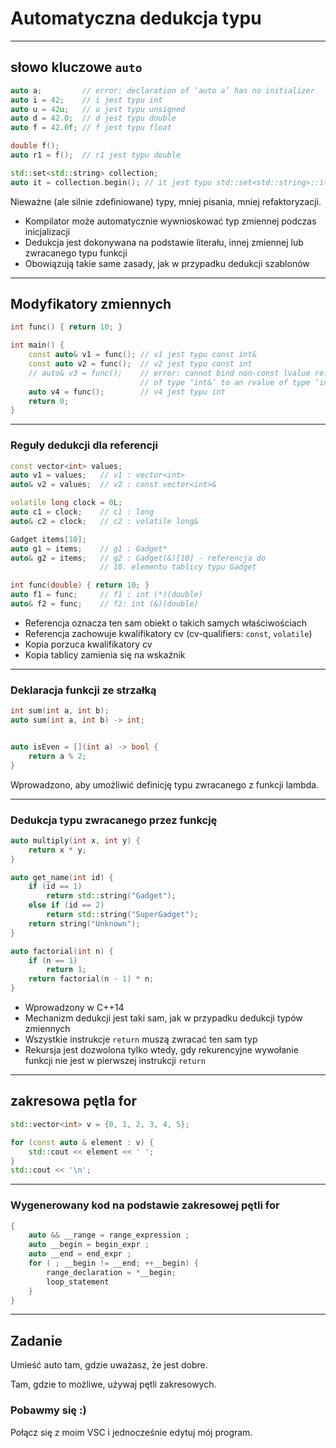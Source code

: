 <!-- .slide: data-background="#111111" -->
# Automatyczna dedukcja typu

___

## słowo kluczowe `auto`

```cpp
auto a;         // error: declaration of ‘auto a’ has no initializer
auto i = 42;    // i jest typu int
auto u = 42u;   // u jest typu unsigned
auto d = 42.0;  // d jest typu double
auto f = 42.0f; // f jest typu float

double f();
auto r1 = f();  // r1 jest typu double

std::set<std::string> collection;
auto it = collection.begin(); // it jest typu std::set<std::string>::iterator
```

Nieważne (ale silnie zdefiniowane) typy, mniej pisania, mniej refaktoryzacji.
<!-- .element: class="fragment fade-in" -->

* <!-- .element: class="fragment fade-in" --> Kompilator może automatycznie wywnioskować typ zmiennej podczas inicjalizacji
* <!-- .element: class="fragment fade-in" --> Dedukcja jest dokonywana na podstawie literału, innej zmiennej lub zwracanego typu funkcji
* <!-- .element: class="fragment fade-in" --> Obowiązują takie same zasady, jak w przypadku dedukcji szablonów

___

## Modyfikatory zmiennych

```cpp
int func() { return 10; }

int main() {
    const auto& v1 = func(); // v1 jest typu const int&
    const auto v2 = func();  // v2 jest typu const int
    // auto& v3 = func();    // error: cannot bind non-const lvalue reference
                             // of type ‘int&’ to an rvalue of type ‘int’
    auto v4 = func();        // v4 jest typu int
    return 0;
}
```

___
<!-- .slide: style="font-size: 0.9em" -->

### Reguły dedukcji dla referencji

```cpp
const vector<int> values;
auto v1 = values;   // v1 : vector<int>
auto& v2 = values;  // v2 : const vector<int>&

volatile long clock = 0L;
auto c1 = clock;    // c1 : long
auto& c2 = clock;   // c2 : volatile long&

Gadget items[10];
auto g1 = items;    // g1 : Gadget*
auto& g2 = items;   // g2 : Gadget(&)[10] - referencja do
                    // 10. elementu tablicy typu Gadget

int func(double) { return 10; }
auto f1 = func;     // f1 : int (*)(double)
auto& f2 = func;    // f2: int (&)(double)
```

* <!-- .element: class="fragment fade-in" --> Referencja oznacza ten sam obiekt o takich samych właściwościach
* <!-- .element: class="fragment fade-in" --> Referencja zachowuje kwalifikatory cv (cv-qualifiers: <code>const</code>, <code>volatile</code>)
* <!-- .element: class="fragment fade-in" --> Kopia porzuca kwalifikatory cv
* <!-- .element: class="fragment fade-in" --> Kopia tablicy zamienia się na wskaźnik

___

### Deklaracja funkcji ze strzałką

```cpp
int sum(int a, int b);
auto sum(int a, int b) -> int;


auto isEven = [](int a) -> bool {
    return a % 2;
}
```

Wprowadzono, aby umożliwić definicję typu zwracanego z funkcji lambda.
<!-- .element: class="fragment fade-in" -->

___
<!-- .slide: style="font-size: 0.85em" -->

### Dedukcja typu zwracanego przez funkcję

```cpp
auto multiply(int x, int y) {
    return x * y;
}

auto get_name(int id) {
    if (id == 1)
        return std::string("Gadget");
    else if (id == 2)
        return std::string("SuperGadget");
    return string("Unknown");
}

auto factorial(int n) {
    if (n == 1)
        return 1;
    return factorial(n - 1) * n;
}
```

* <!-- .element: class="fragment fade-in" --> Wprowadzony w C++14
* <!-- .element: class="fragment fade-in" --> Mechanizm dedukcji jest taki sam, jak w przypadku dedukcji typów zmiennych
* <!-- .element: class="fragment fade-in" --> Wszystkie instrukcje <code>return</code> muszą zwracać ten sam typ
* <!-- .element: class="fragment fade-in" --> Rekursja jest dozwolona tylko wtedy, gdy rekurencyjne wywołanie funkcji nie jest w pierwszej instrukcji <code>return</code>

___

## zakresowa pętla for

```cpp
std::vector<int> v = {0, 1, 2, 3, 4, 5};

for (const auto & element : v) {
    std::cout << element << ' ';
}
std::cout << '\n';
```

___

### Wygenerowany kod na podstawie zakresowej pętli for

```cpp
{
    auto && __range = range_expression ;
    auto __begin = begin_expr ;
    auto __end = end_expr ;
    for ( ; __begin != __end; ++__begin) {
        range_declaration = *__begin;
        loop_statement
    }
}
```

___
<!-- .slide: data-background="#cf802a" -->

## Zadanie

Umieść auto tam, gdzie uważasz, że jest dobre.

Tam, gdzie to możliwe, używaj pętli zakresowych.

### Pobawmy się :)
<!-- .element: class="fragment fade-in" -->

Połącz się z moim VSC i jednocześnie edytuj mój program.
<!-- .element: class="fragment fade-in" -->
